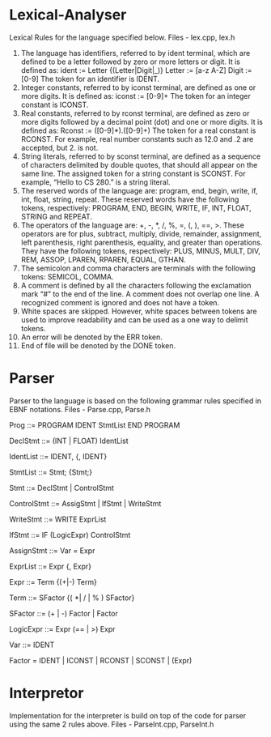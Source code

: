 # Lexical-Analyser
Lexical Rules for the language specified below. Files - lex.cpp, lex.h

1. The language has identifiers, referred to by ident terminal, which are defined to be a letter followed by zero or more letters or digit. It is defined as:
ident := Letter {(Letter|Digit|_)}
Letter := [a-z A-Z]
Digit := [0-9]
The token for an identifier is IDENT.
2. Integer constants, referred to by iconst terminal, are defined as one or more digits. It is defined as:
iconst := [0-9]+
The token for an integer constant is ICONST.
3. Real constants, referred to by rconst terminal, are defined as zero or more digits followed by a decimal point (dot) and one or more digits. It is defined as:
Rconst := ([0-9]*)\.([0-9]+)
The token for a real constant is RCONST. For example, real number constants such as 12.0 and .2 are accepted, but 2. is not.
4. String literals, referred to by sconst terminal, are defined as a sequence of characters delimited by double quotes, that should all appear on the same line. The assigned token for a string constant is SCONST. For example, “Hello to CS 280.” is a string literal.
5. The reserved words of the language are: program, end, begin, write, if, int, float, string, repeat. These reserved words have the following tokens, respectively: PROGRAM, END, BEGIN, WRITE, IF, INT, FLOAT, STRING and REPEAT.
6. The operators of the language are: +, -, *, /, %, =, (, ), ==, >. These operators are for plus, subtract, multiply, divide, remainder, assignment, left parenthesis, right parenthesis, equality, and greater than operations. They have the following tokens, respectively: PLUS, MINUS, MULT, DIV, REM, ASSOP, LPAREN, RPAREN, EQUAL, GTHAN.
7. The semicolon and comma characters are terminals with the following tokens: SEMICOL, COMMA.
8. A comment is defined by all the characters following the exclamation mark “#” to the end of the line. A comment does not overlap one line. A recognized comment is ignored and does not have a token.
9. White spaces are skipped. However, white spaces between tokens are used to improve readability and can be used as a one way to delimit tokens.
10. An error will be denoted by the ERR token.
11. End of file will be denoted by the DONE token.

# Parser 
Parser to the language is based on the following grammar rules specified in EBNF notations. Files - Parse.cpp, Parse.h

Prog ::= PROGRAM IDENT StmtList END PROGRAM

DeclStmt ::= (INT | FLOAT) IdentList

IdentList ::= IDENT, {, IDENT}

StmtList ::= Stmt; {Stmt;}

Stmt ::= DeclStmt | ControlStmt

ControlStmt ::= AssigStmt | IfStmt | WriteStmt

WriteStmt ::= WRITE ExprList

IfStmt ::= IF (LogicExpr) ControlStmt

AssignStmt ::= Var = Expr

ExprList ::= Expr {, Expr}

Expr ::= Term {(+|-) Term}

Term ::= SFactor {( *| / | % ) SFactor}

SFactor ::= (+ | -) Factor | Factor

LogicExpr ::= Expr (== | >) Expr

Var ::= IDENT

Factor = IDENT | ICONST | RCONST | SCONST | (Expr)

# Interpretor 
Implementation for the interpreter is build on top of the code for parser using the same 2 rules above. Files - ParseInt.cpp, ParseInt.h



